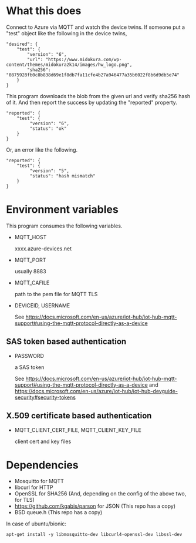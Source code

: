 # What this does

Connect to Azure via MQTT and watch the device twins.
If someone put a "test" object like the following in the device twins,

	"desired": {
		"test": {
			"version": "6",
			"url": "https://www.midokura.com/wp-content/themes/midokura2k14/images/hw_logo.png",
			"sha256": "0875928fb0c8b838d69e1f8db7fa11cfe4b27a946477a35b6022f8b6d9db5e74"
		}
	}

This program downloads the blob from the given url and
verify sha256 hash of it.
And then report the success by updating the "reported" property.

	"reported": {
		"test": {
			 "version": "6",
			 "status": "ok"
		}
	}

Or, an error like the following.

	"reported": {
		"test": {
			 "version": "5",
			 "status": "hash mismatch"
		}
	}

# Environment variables

This program consumes the following variables.

* MQTT_HOST

  xxxx.azure-devices.net

* MQTT_PORT

  usually 8883

* MQTT_CAFILE

  path to the pem file for MQTT TLS

* DEVICEID, USERNAME

  See https://docs.microsoft.com/en-us/azure/iot-hub/iot-hub-mqtt-support#using-the-mqtt-protocol-directly-as-a-device

## SAS token based authentication

* PASSWORD

  a SAS token

  See https://docs.microsoft.com/en-us/azure/iot-hub/iot-hub-mqtt-support#using-the-mqtt-protocol-directly-as-a-device
  and https://docs.microsoft.com/en-us/azure/iot-hub/iot-hub-devguide-security#security-tokens

## X.509 certificate based authentication

* MQTT_CLIENT_CERT_FILE, MQTT_CLIENT_KEY_FILE

  client cert and key files

# Dependencies

* Mosquitto for MQTT
* libcurl for HTTP
* OpenSSL for SHA256 (And, depending on the config of the above two, for TLS)
* https://github.com/kgabis/parson for JSON (This repo has a copy)
* BSD queue.h (This repo has a copy)

In case of ubuntu/bionic:

	apt-get install -y libmosquitto-dev libcurl4-openssl-dev libssl-dev

